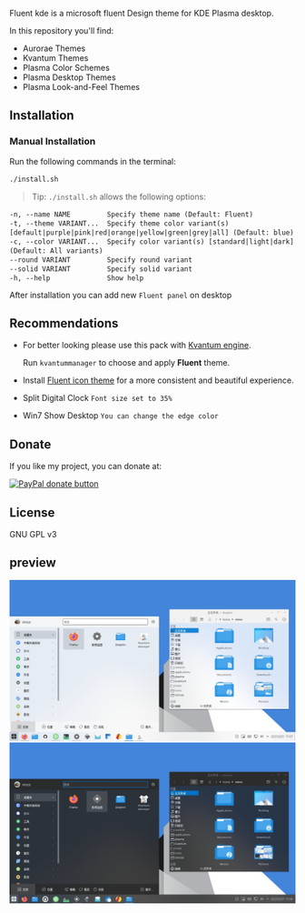 
Fluent kde is a microsoft fluent Design theme for KDE Plasma desktop.

In this repository you'll find:

- Aurorae Themes
- Kvantum Themes
- Plasma Color Schemes
- Plasma Desktop Themes
- Plasma Look-and-Feel Themes

## Installation

### Manual Installation

Run the following commands in the terminal:

```sh
./install.sh
```

> Tip: `./install.sh` allows the following options:

```
-n, --name NAME         Specify theme name (Default: Fluent)
-t, --theme VARIANT...  Specify theme color variant(s) [default|purple|pink|red|orange|yellow|green|grey|all] (Default: blue)
-c, --color VARIANT...  Specify color variant(s) [standard|light|dark] (Default: All variants)
--round VARIANT         Specify round variant
--solid VARIANT         Specify solid variant
-h, --help              Show help
```

After installation you can add new `Fluent panel` on desktop

## Recommendations

- For better looking please use this pack with [Kvantum engine](https://github.com/tsujan/Kvantum/tree/master/Kvantum).

  Run `kvantummanager` to choose and apply **Fluent** theme.

- Install [Fluent icon theme](https://github.com/vinceliuice/Fluent-icon-theme) for a more consistent and beautiful experience.

- Split Digital Clock `Font size set to 35%`

- Win7 Show Desktop `You can change the edge color`

## Donate

If you like my project, you can donate at:

<span class="paypal"><a href="https://www.paypal.me/vinceliuice" title="Donate to this project using Paypal"><img src="https://www.paypalobjects.com/webstatic/mktg/Logo/pp-logo-100px.png" alt="PayPal donate button" /></a></span>

## License

GNU GPL v3

## preview

![1](plasma/look-and-feel/com.github.vinceliuice.Fluent-light/contents/previews/fullscreenpreview.jpg)
![2](plasma/look-and-feel/com.github.vinceliuice.Fluent-dark/contents/previews/fullscreenpreview.jpg)

